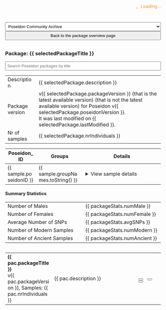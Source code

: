 
<script>
  const { createApp, ref, computed, watch } = Vue;

  const PackageExplorer = {
    setup() {
      const packages = ref(null);
      const samples = ref(null);
      const searchQuery = ref('');
      const archiveType = ref('community-archive');
      const loading = ref(true);
      const mapLegend = ref(null);
      const mapInstance = ref(null);
      var mapMarkers = [];
      var markerClusters = L.markerClusterGroup({ chunkedLoading: true });
      const selectedPackageTitle = ref(null);
      const selectedPackage = ref(null);

      const packageTitles = computed(() => {
        if (!packages.value) return [];
        return packages.value.map((pac) => pac.packageTitle.toLowerCase());
      });

      const filteredPackages = ref([]);

      // Watch for changes in searchQuery and update filteredPackages accordingly
      watch([searchQuery, packageTitles], ([newSearchQuery, newPackageTitles]) => {
        if (!newPackageTitles || !newSearchQuery) {
          filteredPackages.value = packages.value;
          return;
        }
        const lowercaseQuery = newSearchQuery.toLowerCase();
        const matchingPackageTitles = newPackageTitles.filter((title) =>
          title.includes(lowercaseQuery)
        );
        filteredPackages.value = packages.value.filter((pac) =>
          matchingPackageTitles.includes(pac.packageTitle.toLowerCase())
        );
      });

      const loadPackages = async () => {
        try {
          let apiUrl = 'https://server.poseidon-adna.org/packages';
          apiUrl += '?archive=' + archiveType.value;
          const response_pacs = await fetch(apiUrl);
          const response_pacs_json = await response_pacs.json();
          const filteredPackages = response_pacs_json.serverResponse.packageInfo.filter((p) => p.isLatest);
          packages.value = filteredPackages;
        } catch (error) {
          console.error(error);
        }
      };

      const loadSamples = async () => {
        try {
          let apiUrl = 'https://server.poseidon-adna.org/individuals?additionalJannoColumns=Genetic_Sex,Country,Location,Latitude,Longitude,Date_Type,Date_C14_Labnr,Date_BC_AD_Median,MT_Haplogroup,Y_Haplogroup,Capture_Type,UDG,Library_Built,Genotype_Ploidy,Nr_SNPs,Coverage_on_Target_SNPs,Publication';
          apiUrl += '&archive=' + archiveType.value;
          const response_inds = await fetch(apiUrl);
          const response_inds_json = await response_inds.json();
          const filteredSamples = response_inds_json.serverResponse.extIndInfo.filter((p) => p.isLatest);
          samples.value = filteredSamples;
        } catch (error) {
          console.error(error);
        }
      };

      const getSamplesForPackage = (requestedPackageTitle) => {
        if (!samples.value) return;
        return samples.value.filter((s) => s.packageTitle === requestedPackageTitle);
      };

      const addSamplesToMap = async (requestedPackageTitle) => {
        try {
          // check if necessary data and objects are there
          if (!mapInstance.value) return;
          if (!samples.value) return;
          // filter to one package if requested
          const samplesFiltered =
            requestedPackageTitle === undefined
              ? samples.value
              : getSamplesForPackage(requestedPackageTitle);

          // compile markers
          samplesFiltered.forEach((s) => {
            const addCols = s.additionalJannoColumns;
            const lat = addCols[3][1];
            const lng = addCols[4][1];
            if (lat == 0 && lng == 0) return;

            // Create an array to store the content lines for the popup
            const popupContentLines = [];
            const packageLink = `<a href="javascript:void(0);" data-package-title="${s.packageTitle}" style="text-decoration: underline; cursor: pointer;">Package Info</a>`;


            // Add the common information to the popup
            popupContentLines.push(`<b>Poseidon ID:</b> ${s.poseidonID}`);
            popupContentLines.push(`<b>Package:</b> ${s.packageTitle}`);
            popupContentLines.push(`<b>Package Version:</b> ${s.packageVersion}`);
            popupContentLines.push(`<b>Location:</b> ${addCols[2][1]}`);
            popupContentLines.push(`<b>Age BC/AD:</b> ${addCols[7][1]}`);
            popupContentLines.push(`<b>Package Link:</b> ${packageLink}`);

            // Add additional information to the popup, skipping empty fields
            for (const addCol of addCols) {
              if (addCol[1] !== null) {
                popupContentLines.push(`<b>${addCol[0]}:</b> ${addCol[1]}`);
              }
            }

            // Join the content lines to create the popup content
            const popupContent = popupContentLines.join('<br>');

            const oneMarker = L.marker([lat, lng]).bindPopup(popupContent);
            mapMarkers.push(oneMarker);
          });

          markerClusters.addLayers(mapMarkers);
          mapInstance.value.addLayer(markerClusters);

          // zoom
          var bounds = markerClusters.getBounds();
          if (bounds.isValid()) {
            mapInstance.value.fitBounds(bounds);
          }

          // fill legend
          var nrSamples = samplesFiltered.length;
          var nrSamplesLoaded = mapMarkers.length;
          mapLegend.value.update(nrSamplesLoaded, nrSamples - nrSamplesLoaded);
        } catch (error) {
          console.error(error);
        }
      };
      
      document.addEventListener('click', (event) => {
         if (event.target.tagName === 'A' && event.target.getAttribute('data-package-title')) {
             selectPackage(event.target.getAttribute('data-package-title'));
            }
        });


      const resetMarkers = () => {
        markerClusters.removeLayers(mapMarkers);
        mapMarkers = [];
      };

      const loadAllData = async () => {
        await loadPackages();
        await loadSamples();
      };

      const updateMap = async (requestedPackageTitle) => {
        if (markerClusters) {
          resetMarkers();
        }
        addSamplesToMap(requestedPackageTitle);
      };

      const showSelection = async () => {
        loading.value = true;
        await loadAllData();
        await updateMap();
        loading.value = false;
      };

      const selectPackage = async (requestedPackageTitle) => {
        loading.value = true;
        selectedPackageTitle.value = requestedPackageTitle;
        selectedPackage.value = packages.value.filter((pac) =>
          pac.packageTitle === selectedPackageTitle.value
        )[0];
        await updateMap(requestedPackageTitle);
        loading.value = false;
      };

      const unselectPackage = async () => {
        loading.value = true;
        selectedPackageTitle.value = null;
        await updateMap();
        mapInstance.value.setView([30, 10], 1);
        loading.value = false;
      };

      const downloadGenotypeData = (packageTitle) => {
        const downloadLink = document.createElement('a');
        downloadLink.href = `https://server.poseidon-adna.org/zip_file/${packageTitle}?archive=${archiveType.value}`;
        downloadLink.download = `${packageTitle}.zip`;
        downloadLink.click();
      };

      // Add these computed properties to calculate package statistics
      const packageStats = computed(() => {
        if (!selectedPackage.value) return null;

        let numMale = 0;
        let numFemale = 0;
        let totalSNPs = 0;
        let numModern = 0;
        let numAncient = 0;

        for (const sample of getSamplesForPackage(selectedPackage.value.packageTitle)) {
          const sex = sample.additionalJannoColumns.find((col) => col[0] === 'Genetic_Sex');
          const snps = sample.additionalJannoColumns.find((col) => col[0] === 'Nr_SNPs');
          const dateType = sample.additionalJannoColumns.find((col) => col[0] === 'Date_Type');
          

          if (sex && snps && dateType) {
            const sexValue = sex[1].toLowerCase();
            const snpsValue = parseFloat(snps[1]);
            const dateTypeValue = dateType[1].toLowerCase();

            if (!isNaN(snpsValue)) {
              totalSNPs += snpsValue;
            }

            if (sexValue === 'm') {
              numMale++;
            } else if (sexValue === 'f') {
              numFemale++;
            }

            if (dateTypeValue === 'modern') {
              numModern++;
            } else {
              numAncient++;
            }
          }
        }

        const avgSNPs = totalSNPs / selectedPackage.value.nrIndividuals;

        return {
          numMale,
          numFemale,
          avgSNPs: isNaN(avgSNPs) ? 0 : avgSNPs.toFixed(2),
          numModern,
          numAncient,
        };
      });

      showSelection();

      return {
        packages,
        searchQuery,
        archiveType,
        loading,
        mapLegend,
        mapInstance,
        filteredPackages,
        showSelection,
        resetMarkers,
        downloadGenotypeData,
        getSamplesForPackage,
        selectPackage,
        selectedPackageTitle,
        selectedPackage,
        unselectPackage,
        packageStats, // Include package statistics in return
      };
    },
  };

  const MapView = {
    template: `
      <div id="map" style="height: 350px;"></div>
      <div id="legend" class="leaflet-control leaflet-control-custom"></div>
    `,
    mounted() {
      const map = L.map('map').setView([37, 10], 1);
      L.tileLayer('https://{s}.tile.openstreetmap.org/{z}/{x}/{y}.png', {}).addTo(map);

      const legend = L.control({ position: 'bottomright' });
      legend.onAdd = function (map) {
        this._div = L.DomUtil.create('div', 'legend');
        this._div.innerHTML += 'Loading...';
        return this._div;
      };
      legend.update = function (nrLoaded, nrNotLoadable) {
        this._div.innerHTML = nrLoaded + ' samples loaded<br>' + nrNotLoadable + ' lat/lon missing<br>';
      };
      legend.addTo(map);

      this.$parent.mapLegend = legend;
      this.$parent.mapInstance = map;
    },
  };

  const app = createApp(PackageExplorer);
  app.component('map-view', MapView);
  app.mount('#archiveExplorer');
</script>


<div id="archiveExplorer">

  <!-- loading banner -->
  <div v-if="loading" class="loading-banner" style="color:#fc8d21;">
    <span class="loading-spinner">_</span>&nbsp; Loading...
  </div>
  <div v-else class="loading-banner" style="color:#7CFC00;">
    <i class="fa fa-check" aria-hidden="true"></i>
  </div>

  <div v-if="!selectedPackageTitle">
    <!-- archive selection -->      
    <select id="archive-type-select" v-model="archiveType" @change="showSelection">
      <option value="community-archive">Poseidon Community Archive</option>
      <option value="aadr-archive">Poseidon AADR Archive</option>
    </select>
  </div>
  <div v-else>
    <button id="go-back-button" @click="unselectPackage()" title="Go back to package overview.">
      <i class="fa fa-arrow-left" aria-hidden="true"></i> Back to the package overview page
    </button>
    <h3>Package: {{ selectedPackageTitle }} </h3>
  </div>

  <!-- search bar -->
  <div v-if="!selectedPackageTitle">
    <div class="search-bar">
      <input type="text" v-model="searchQuery" placeholder="Search Poseidon packages by title" />
    </div>
  </div>

  <div v-if="packages">

  <map-view></map-view>

  <!-- package view -->
  <div v-if="selectedPackageTitle">

  <div>
    <table class="table-default">
      <colgroup>
        <col style="width: 20%" />
        <col style="width: 80%" />
      </colgroup>
      <tbody>
        <tr>
          <td>Description</td>
          <td>{{ selectedPackage.description }}</td>
        </tr>
        <tr>
          <td>Package version</td>
          <td>
            v{{ selectedPackage.packageVersion }}
            <span v-if="selectedPackage.isLatest">(that is the latest available version)</span>
            <span v-else>(that is not the latest available version)</span>
            for Poseidon v{{ selectedPackage.poseidonVersion }}.
            <br>
            It was last modified on {{ selectedPackage.lastModified }}.
          </td>
        </tr>
        <tr>
          <td>Nr of samples</td>
          <td>{{ selectedPackage.nrIndividuals }}</td>
        </tr>
      </tbody>
    </table>
  </div>

  <div>
    <table class="table-default">
      <colgroup>
        <col style="width: 20%" />
        <col style="width: 30%" />
        <col style="width: 50%" />
      </colgroup>
      <thead>
        <tr>
          <th>Poseidon_ID</th>
          <th>Groups</th>
          <th>Details</th>
        </tr>
      </thead>
      <tbody>
        <tr v-for="sample in getSamplesForPackage(selectedPackageTitle)">
          <td>{{ sample.poseidonID }}</td>
          <td>{{ sample.groupNames.toString() }}</td>
          <td>
            <details>
              <summary>View sample details</summary>
              <div v-for="addCol in sample.additionalJannoColumns">
                <div v-if="addCol[1] !== null">
                  <b>{{ addCol[0] }}</b>: {{ addCol[1] }}<br>
                </div>
              </div>
              <small>*More variables are available in the complete .janno file.</small>
            </details>
          </td>
        </tr>
      </tbody>
    </table>
  </div>

  <!-- Summary Statistics -->
  <div>
    <h4>Summary Statistics</h4>
    <table class="table-default">
      <tbody>
        <tr>
          <td>Number of Males</td>
          <td>{{ packageStats.numMale }}</td>
        </tr>
        <tr>
          <td>Number of Females</td>
          <td>{{ packageStats.numFemale }}</td>
        </tr>
        <tr>
          <td>Average Number of SNPs</td>
          <td>{{ packageStats.avgSNPs }}</td>
        </tr>
        <tr>
          <td>Number of Modern Samples</td>
          <td>{{ packageStats.numModern }}</td>
        </tr>
        <tr>
          <td>Number of Ancient Samples</td>
          <td>{{ packageStats.numAncient }}</td>
        </tr>
      </tbody>
    </table>
  </div>
    
  </div>

  <!-- overview -->
  <div v-if="!selectedPackageTitle">

  <div class="table-container">

  <table class="table-default">
    <colgroup>
      <col style="width: 30%" />
      <col style="width: 54%" />
      <col style="width: 16%" />
    </colgroup>
    <tbody>
      <tr v-for="(pac, index) in filteredPackages" :key="index">
        <td style="overflow-wrap: break-word;">
          <b>{{ pac.packageTitle }}</b><br>
          v{{ pac.packageVersion }}, Samples: {{ pac.nrIndividuals }}
        </td>
        <td>
          {{ pac.description }}
        </td>
        <td>
          <button @click="selectPackage(pac.packageTitle)" title="Open the package information page">
            <i class="fas fa-search" aria-hidden="true"></i>
          </button>
          &nbsp;
          <a :href="'https://github.com/poseidon-framework/' + archiveType + '/tree/master/' + pac.packageTitle" target="_blank">
            <button title="This package on GitHub">
              <i class="fab fa-github" aria-hidden="true"></i>
            </button>
          </a>
          &nbsp;
          <button @click="downloadGenotypeData(pac.packageTitle)" title="Download this package">
            <i class="fas fa-download" aria-hidden="true"></i>
          </button>
        </td>
      </tr>
    </tbody>
  </table>

  </div>
  </div>
  </div>
</div>


<style>
  .loading-banner {
    width: 100%;
    height: 30px;
    text-align: right;
  }
  .loading-spinner {
    display: inline-block;
    animation: spin 1s infinite linear;
  }
  @keyframes spin {
    0% { transform: rotate(0deg); }
    100% { transform: rotate(360deg); }
  }

  #archive-type-select {
    width: 100%;
    padding: 5px;
  }

  #go-back-button {
    width: 100%;
    padding: 5px;
    margin-bottom: 10px;
  }

  .search-bar {
    margin-top: 10px;
    margin-bottom: 10px;
  }
  .search-bar input[type="text"] {
    width: 100%;
    padding: 5px;
  }

  .table-container {
    max-height: 400px; 
    overflow-y: scroll;
    width: 100%;
  }
  .table-default {
    width: 100%;
    display: table !important;
    table-layout: fixed;
    word-wrap: break-word;
  }

  .legend {
    padding: 6px 8px;
    font: 14px/16px Arial, Helvetica, sans-serif;
    background: rgba(255,255,255,0.8);
    box-shadow: 0 0 15px rgba(0,0,0,0.2);
    border-radius: 5px;
    color: #777;
  }

  /* Style for the package link button */
  .package-link {
    background-color: #007BFF;
    border: none;
    color: white;
    padding: 5px 10px;
    text-align: center;
    text-decoration: none;
    display: inline-block;
    font-size: 12px;
    margin: 4px 2px;
    cursor: pointer;
  }
</style>

